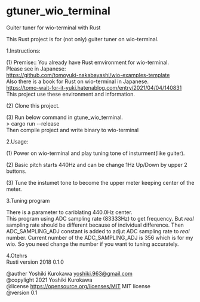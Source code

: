 # gtuner_wio_terminal

Guiter tuner for wio-terminal with Rust  

This Rust project is for (not only) guiter tuner on wio-terminal.  

1.Instructions:  

(1) Premise:: You already have Rust emvironment for wio-terminal.   
    Please see in Japanese:  
        https://github.com/tomoyuki-nakabayashi/wio-examples-template  
    Also there is a book for Rust on wio-terminal in Japanese.  
        https://tomo-wait-for-it-yuki.hatenablog.com/entry/2021/04/04/140831  
    This project use these environment and information.  

(2) Clone this project.  

(3) Run below command in gtune_wio_terminal.  
    > cargo run --release  
    Then compile project and write binary to wio-terminal  

2.Usage:  

(1) Power on wio-terminal and play tuning tone of insturment(like guiter).  

(2) Basic pitch starts 440Hz and can be change 1Hz Up/Down by upper 2 buttons.  

(3) Tune the instumet tone to become the upper meter keeping center of the meter.  

3.Tuning program

There is a parameter to cariblating 440.0Hz center.  
This program using ADC sampling rate (83333Hz) to get frequency. But *real* sampling
rate should be different because of individual difference. Then ADC_SAMPLING_ADJ
constant is added to adjut ADC sampling rate to *real* number.  Current number of
the ADC_SAMPLING_ADJ is 356 which is for my wio. So you need change the number if
you want to tuning accurately.

4.Otehrs  
Rusti version 2018 0.1.0  
  
@auther     Yoshiki Kurokawa <yoshiki.963@gmail.com>  
@copylight  2021 Yoshiki Kurokawa  
@license    https://opensource.org/licenses/MIT     MIT license  
@version    0.1  
